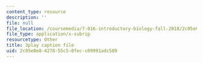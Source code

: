 ```yaml
---
content_type: resource
description: ''
file: null
file_location: /coursemedia/7-016-introductory-biology-fall-2018/2c05e0e8427855c58fecc09991adc589_qtGHKiAROig.vtt
file_type: application/x-subrip
resourcetype: Other
title: 3play caption file
uid: 2c05e0e8-4278-55c5-8fec-c09991adc589
---
```

